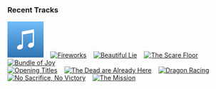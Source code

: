 ### Recent Tracks
[<img src='https://github.com/atfinke/atfinke/blob/master/placeholder.jpeg?raw=true' width='16%' height='16%' alt='Mike and Sulley - From "Monsters University"/Score'>](https://www.last.fm/music/randy%2bnewman/_/mike%2band%2bsulley%2b-%2bfrom%2b%2522monsters%2buniversity%2522%252fscore)&nbsp;&nbsp;&nbsp;&nbsp;[<img src='https://lastfm.freetls.fastly.net/i/u/300x300/c136a753ae4f7e60c8c9f0486954cd53.png' width='16%' height='16%' alt='Fireworks'>](https://www.last.fm/music/nicholas%2bhooper/_/fireworks)&nbsp;&nbsp;&nbsp;&nbsp;[<img src='https://lastfm.freetls.fastly.net/i/u/300x300/76d3bdb9ad9ce7342132dff4a8bbac84.png' width='16%' height='16%' alt='Beautiful Lie'>](https://www.last.fm/music/hans%2bzimmer/_/beautiful%2blie)&nbsp;&nbsp;&nbsp;&nbsp;[<img src='https://lastfm.freetls.fastly.net/i/u/300x300/f1865970fe49990e2adb47025827b5ed.png' width='16%' height='16%' alt='The Scare Floor'>](https://www.last.fm/music/randy%2bnewman/_/the%2bscare%2bfloor)&nbsp;&nbsp;&nbsp;&nbsp;[<img src='https://lastfm.freetls.fastly.net/i/u/300x300/b1239e019346ccc52de078547d7dab01.png' width='16%' height='16%' alt='Bundle of Joy'>](https://www.last.fm/music/michael%2bgiacchino/_/bundle%2bof%2bjoy)&nbsp;&nbsp;&nbsp;&nbsp;<br>[<img src='https://lastfm.freetls.fastly.net/i/u/300x300/bfb91a5ba3124bf5b67a3a9dde93eb50.png' width='16%' height='16%' alt='Opening Titles'>](https://www.last.fm/music/david%2barnold%2b%2526%2bmichael%2bprice/_/opening%2btitles)&nbsp;&nbsp;&nbsp;&nbsp;[<img src='https://lastfm.freetls.fastly.net/i/u/300x300/42a9e8dcf034bac4ae0647cf80c2f060.png' width='16%' height='16%' alt='The Dead are Already Here'>](https://www.last.fm/music/ramin%2bdjawadi/_/the%2bdead%2bare%2balready%2bhere)&nbsp;&nbsp;&nbsp;&nbsp;[<img src='https://lastfm.freetls.fastly.net/i/u/300x300/de1d5b55602240b7c0d646c0cf883652.png' width='16%' height='16%' alt='Dragon Racing'>](https://www.last.fm/music/john%2bpowell/_/dragon%2bracing)&nbsp;&nbsp;&nbsp;&nbsp;[<img src='https://lastfm.freetls.fastly.net/i/u/300x300/94765ec7865741f78e3167cae053303a.png' width='16%' height='16%' alt='No Sacrifice, No Victory'>](https://www.last.fm/music/steve%2bjablonsky/_/no%2bsacrifice%252c%2bno%2bvictory)&nbsp;&nbsp;&nbsp;&nbsp;[<img src='https://lastfm.freetls.fastly.net/i/u/300x300/af8dc9425f9e4077996eaea84cede896.png' width='16%' height='16%' alt='The Mission'>](https://www.last.fm/music/alexandre%2bdesplat/_/the%2bmission)&nbsp;&nbsp;&nbsp;&nbsp;<br>